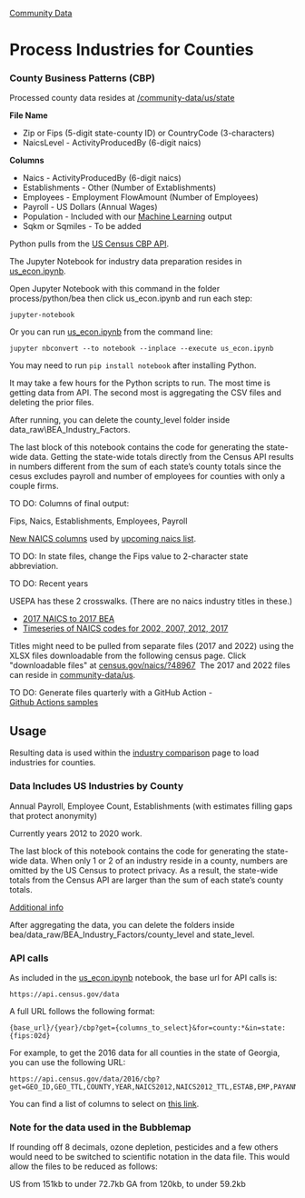[Community Data](../../../)

# Process Industries for Counties
<!--Import from BEA for NAICS industry charts us_econ)-->
### County Business Patterns (CBP)

Processed county data resides at [/community-data/us/state](https://github.com/modelearth/community-data/tree/master/us/state) <span class="local" style="display:none">- <a href="us/state">view on localhost</a></span>

**File Name**
- Zip or Fips (5-digit state-county ID) or CountryCode (3-characters)  
- NaicsLevel - ActivityProducedBy (6-digit naics)  

**Columns**
- Naics - ActivityProducedBy (6-digit naics)  
- Establishments - Other (Number of Extablishments)  
- Employees - Employment FlowAmount (Number of Employees)  
- Payroll - US Dollars (Annual Wages)
- Population - Included with our [Machine Learning](/machine-learning/) output
- Sqkm or Sqmiles - To be added

Python pulls from the [US Census CBP&nbsp;API](https://www.census.gov/data/developers/data-sets.html).

The Jupyter Notebook for industry data preparation resides in [us_econ.ipynb](us_econ.ipynb).

Open Jupyter Notebook with this command in the folder process/python/bea then click us_econ.ipynb and run each step:

	jupyter-notebook

Or you can run [us_econ.ipynb](process/python/us_econ.ipynb) from the command line:  

	jupyter nbconvert --to notebook --inplace --execute us_econ.ipynb

You may need to run `pip install notebook` after installing Python.  

<!--
Timeout still occured with the following...
Change the timeout (sleep) on your computer. Changed Start Screen Saver when inactive from 20 minutes to never.
-->

It may take a few hours for the Python scripts to run. The most time is getting data from API. The second most is aggregating the CSV files and deleting the prior files.<!-- let's record actual times -->

After running, you can delete the county_level folder inside data_raw\BEA_Industry_Factors.  

The last block of this notebook contains the code for generating the state-wide data. Getting the state-wide totals directly from the Census API results in numbers different from the sum of each state’s county totals since the cesus excludes payroll and number of employees for counties with only a couple firms.  

TO DO: Columns of final output:

Fips, Naics, Establishments, Employees, Payroll

[New NAICS columns](/community-data/industries/naics/US/country/US-2021-Q1-naics-6-digits.csv) used by [upcoming naics list](/localsite/info/#state=GA&beta=true).

TO DO: In state files, change the Fips value to 2-character state abbreviation.

<!--
Old 2012 6-digit Naics
https://github.com/modelearth/localsite/blob/main/info/naics/lookup/6-digit_2012_Codes.csv
-->


TO DO: Recent years

USEPA has these 2 crosswalks. (There are no naics industry titles in these.)

- [2017 NAICS to 2017 BEA](https://github.com/USEPA/flowsa/blob/master/flowsa/data/NAICS_to_BEA_Crosswalk_2017.csv)
- [Timeseries of NAICS codes for 2002, 2007, 2012, 2017](https://github.com/USEPA/flowsa/blob/master/flowsa/data/NAICS_Crosswalk_TimeSeries.csv)

Titles might need to be pulled from separate files (2017 and 2022) using the XLSX files downloadable from the following census page. Click "downloadable files" at [census.gov/naics/?48967](https://www.census.gov/naics/?48967) &nbsp;The 2017 and 2022 files can reside in [community-data/us](https://github.com/ModelEarth/community-data/tree/master/us).

<!--
TO DO: Locate crosswalk relating North American NAICS, European Union NACE codes, and any other trade crosswalks.
-->

TO DO: Generate files quarterly with a GitHub Action - [Github&nbsp;Actions&nbsp;samples](https://model.earth/community/projects/#pipeline)  


## Usage  

Resulting data is used within the [industry comparison](/localsite/info/) page to load industries for counties.

### Data Includes US Industries by County

Annual Payroll, Employee Count, Establishments (with estimates filling gaps that protect anonymity)  

Currently years 2012 to 2020 work.

The last block of this notebook contains the code for generating the state-wide data. When only 1 or 2 of an industry reside in a county, numbers are omitted by the US Census to protect privacy. As a result, the state-wide totals from the Census API are larger than the sum of each state’s county totals.

[Additional info](https://github.com/modelearth/community/issues/9)

After aggregating the data, you can delete the folders inside bea/data_raw/BEA\_Industry\_Factors/county\_level and state\_level.



### API calls

As included in the [us_econ.ipynb](us_econ.ipynb) notebook, the base url for API calls is:

	https://api.census.gov/data

A full URL follows the following format:

	{base_url}/{year}/cbp?get={columns_to_select}&for=county:*&in=state:{fips:02d}

For example, to get the 2016 data for all counties in the state of Georgia, you can use the following URL:

	https://api.census.gov/data/2016/cbp?get=GEO_ID,GEO_TTL,COUNTY,YEAR,NAICS2012,NAICS2012_TTL,ESTAB,EMP,PAYANN&for=county:*&in=state:13

You can find a list of columns to select on [this link](https://api.census.gov/data/2016/cbp/variables.html).

### Note for the data used in the Bubblemap
If rounding off 8 decimals, ozone depletion, pesticides and a few others would need to be switched to scientific notation in the data file. This would allow the files to be reduced as follows:

US from 151kb to under 72.7kb
GA from 120kb, to under 59.2kb


